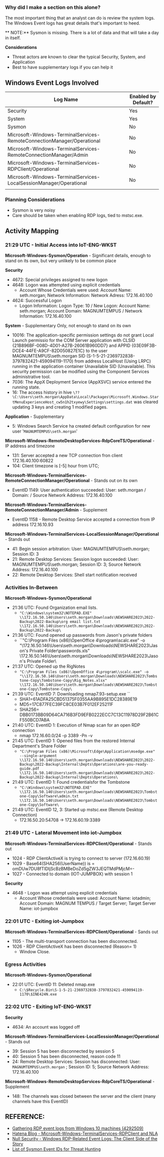 ### Why did I make a section on this alone? 
The most important thing that an analyst can do is review the system logs. The Windows Event logs has great details that's important to heed.

** NOTE:** Sysmon is missing. There is a lot of data and that will take a day in itself.


**Considerations**  
* Threat actors are known to clear the typical Security, System, and Application  
* Best to have supplementary logs if you can help it

## Windows Event Logs Involved

| Log Name | Enabled by Default? |
|----------|---------------------|
| Security | Yes |
| System | Yes| 
| Sysmon| No |
| Microsoft-Windows-TerminalServices-RemoteConnectionManager/Operational| No |
| Microsoft-Windows-TerminalServices-RemoteConnectionManager/Admin| No |
| Microsoft-Windows-TerminalServices-RDPClient/Operational| No |
| Microsoft-Windows-TerminalServices-LocalSessionManager/Operational| No |
| | |

### Planning Considerations
* Sysmon is very noisy   
* Care should be taken when enabling RDP logs, tied to mstsc.exe.  

## Activity Mapping

### 21:29 UTC - Initial Access into IoT-ENG-WKST
**Microsoft-Windows-Sysmon/Operation** - Significant details, enough to stand on its own, but very unlikely to be common place

**Security** 
* 4672: Special privileges assigned to new logon 
* 4648: Logon was attempted using explicit credentials
	* Account Whose Credentials were used: Account Name: seth.morgan; Network Information: Network Adress: 172.16.40.100
* 4624: Successful Logon  
	* Logon Information: Logon Type: 10 / New Logon: Account Name: seth.morgan; Account Domain: MAGNUMTEMPUS / Network Information: 172.16.40.100


**System** - Supplementary Only, not enough to stand on its own
* 10016: The application-specific permission settings do not grant Local Launch permissio for the COM Server application with CLSID  {21B896BF-008D-4D01-A27B-26061B960DD7}  and APPID {03E09F3B-DCE4-44FE-A9CF-82D050827E1C}  to the user MAGNUMTEMPUS\seth.morgan SID (S-1-5-21-2369732838-3797832421-459094119-1170) from address LocalHost (Using LRPC) running in the application container Unavailable SID (Unavailable). This security permission can be modified using the Component Services administrative tool.
* 7036: The AppX Deployment Service (AppXSVC) service entered the running state.
* 16: The access history in hive ``\??\C:\Users\seth.morgan\AppData\Local\Packages\Microsoft.Windows.StartMenuExperienceHost_cw5n1h2txyewy\Settings\settings.dat`` was cleared updating 3 keys and creating 1 modified pages.

**Application** - Supplementary
* 5: Windows Search Service ha created default configuration for new user '``MAGNUMTEMPUS\seth.morgan``'

**Microsoft-Windows-RemoteDesktopServices-RdpCoreTS/Operational** - IP address and timezone
* 131: Server accepted a new TCP connection fron client 172.16.40.100:60822
* 104: Client timezone is [-5] hour from UTC;

**Microsoft-Windows-TerminalServices-RemoteConnectionManager/Operational** - Stands out on its own
* EventID 1149: User authentication succeeded: User: seth.morgan / Domain: / Source Network Address: 172.16.40.100

**Microsoft-Windows-TerminalServices-RemoteConnectionManager/Admin** - Supplement
* EventID 1158 - Remote Desktop Service accepted a connection from IP address 172.16.10.93

**Microsoft-Windows-TerminalServices-LocalSessionManager/Operational** - Stands out
* 41: Begin session arbitration: User: MAGNUMTEMPUS\seth.morgan; Session ID: 3
* 21: Remote Desktop Services: Session logon succeeded: User: MAGNUMTEMPUS\seth.morgan; Session ID: 3; Source Network Address: 172.16.40.100
* 22: Remote Desktop Services: Shell start notification received



### Activities In-Between
**Microsoft-Windows-Sysmon/Operational**
* 21:36 UTC: Found Organization email lists.
	* ``"C:\Windows\system32\NOTEPAD.EXE" \\172.16.50.146\Users\seth.morgan\Downloads\NEWSHARE2023\2022-Backup\2022-Backup\org email list.txt \\172.16.50.146\Users\seth.morgan\Downloads\NEWSHARE2023\2022-Backup\2022-Backup\``
* 21:36 UTC: Found opened up passwords from Jason's private folders
	* ``"C:\Program Files (x86)\OpenOffice 4\program\\scalc.exe" -o "\\172.16.50.146\Users\seth.morgan\Downloads\NEWSHARE2023\Jason's Private Folder\passwords.xls" \\172.16.50.146\Users\seth.morgan\Downloads\NEWSHARE2023\Jason's Private Folder\
* 21:37 UTC: Opened up the RigNotes
	* ``"C:\Program Files (x86)\OpenOffice 4\program\\scalc.exe" -o "\\172.16.50.146\Users\seth.morgan\Downloads\NEWSHARE2023\Tombstone-Copy\Tombstone-Copy\Rig_Notes.xlsx" \\172.16.50.146\Users\seth.morgan\Downloads\NEWSHARE2023\Tombstone-Copy\Tombstone-Copy\``
* 21:39 UTC: EventID 7: Downloading nmap7.93-setup.exe ``
	* SHA1=61ADFA25CBD51375F0355AA9B895E1DC28389E19
	* MD5=17C877FEC39FC8CE03B7F012EF25211F
	* SHA256= DBB0173BB09D64CA716B3FD9EFB0222ECC7C13C11978D29F2B61CF550BCD7ABA
* 21:40 UTC: EventID 1: Execution of Nmap scan for an open RDP connection
	* nmap  172.16.60.0/24 -p 3389 -Pn -v
* 21:45 UTC: EventID 1: Opened files from the restored Internal Department's Share Folder
	* ``"C:\Program Files (x86)\Microsoft\Edge\Application\msedge.exe" --single-argument \\172.16.50.146\Users\seth.morgan\Downloads\NEWSHARE2023\2022-Backup\2022-Backup\Internal\Depts\Operations\are-you-ready-guide.pdf \\172.16.50.146\Users\seth.morgan\Downloads\NEWSHARE2023\2022-Backup\2022-Backup\Internal\Depts\Operations\``
* 21:49 UTC: EventID 1: Found credentialsfor the Tombstone
	* ``"C:\Windows\system32\NOTEPAD.EXE" \\172.16.50.146\Users\seth.morgan\Downloads\NEWSHARE2023\Tombstone-Copy\Software\admin.txt \\172.16.50.146\Users\seth.morgan\Downloads\NEWSHARE2023\Tombstone-Copy\Software\``
* 21:49 UTC: EventID 12, 3: Started up mstsc.exe (Remote Desktop Connection)
	* 172.16.50.20:54708 -> 172.16.60.19:3389



### 21:49 UTC - Lateral Movement into iot-Jumpbox 
**Microsoft-Windows-TerminalServices-RDPClient/Operational** - Stands out
* 1024 - RDP ClientActiveX is trying to connect to server (172.16.60.19)
* 1029 - Base64(SHA256(UserName)) is = omDUw7DU8fTIDIjScBzBMBeDoZd5gZW3JEQTMdPMjcM=-
* 1027 - Connected to domain (IOT-JUMPBOX) with session 1

**Security**
* 4648 - Logon was attempt using explicit credentials
	* Account Whose credentials were used: Account Name: iotadmin; Account Domain: MAGNUM TEMPUS / Target Server; Target Server Name: iot-jumpbox


### 22:01 UTC - Exiting iot-Jumpbox 
**Microsoft-Windows-TerminalServices-RDPClient/Operational** - Sands out
* 1105 - The multi-transport connection has been disconnected.
* 1026 - RDP ClientActiveX has been disconnected (Reason= 1)
	* Window Close.




### Egress Activities
**Microsoft-Windows-Sysmon/Operational**
* 22:01 UTC: EventID 11: Deleted nmap.exe
	* ``C:\$Recycle.Bin\S-1-5-21-2369732838-3797832421-459094119-1170\$INE424N.exe``

### 22:02 UTC - Exiting IoT-ENG-WKST

**Security**
* 4634: An account was logged off

**Microsoft-Windows-TerminalServices-LocalSessionManager/Operational** - Stands out
* 39: Session 5 has been disconnected by session 5
* 40: Session 5 has been disconnected, reason code 11
* 24: Remote Desktop Services: Session has disconnected: User: ``MAGNUMTEMPUS\seth.morgan`` ; Session ID: 5; Source Network Address: 172.16.40.100

**Microsoft-Windows-RemoteDesktopServices-RdpCoreTS/Operational** - Supplement
* 148: The channels was closed between the server and the client (many channels have this EventID)



## REFERENCE:
* [Gathering RDP event logs from Windows 10 machines (4292509)](https://support.oneidentity.com/one-identity-safeguard-for-privileged-sessions/kb/4292509/gathering-rdp-event-logs-from-windows-10-machines)
* [Hatena Blog - Microsoft-Windows-TerminalServices-RDPClient and NLA](https://port139.hatenablog.com/entry/2019/05/03/162705)
* [Null Security - Windows RDP-Related Event Logs: The Client Side of the Story](https://nullsec.us/windows-rdp-related-event-logs-the-client-side-of-the-story/)
* [List of Sysmon Event IDs for Threat Hunting](https://systemweakness.com/list-of-sysmon-event-ids-for-threat-hunting-4250b47cd567)

